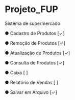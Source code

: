 # Projeto_FUP
Sistema de supermercado

 ● Cadastro de Produtos [✓]

 ● Remoção de Produtos [✓]

 ● Atualização de Produtos [✓]

 ● Consulta de Produtos [✓]

 ● Caixa [ ]

 ● Relatório de Vendas [ ]

 ● Salvar em Arquivo [✓]
